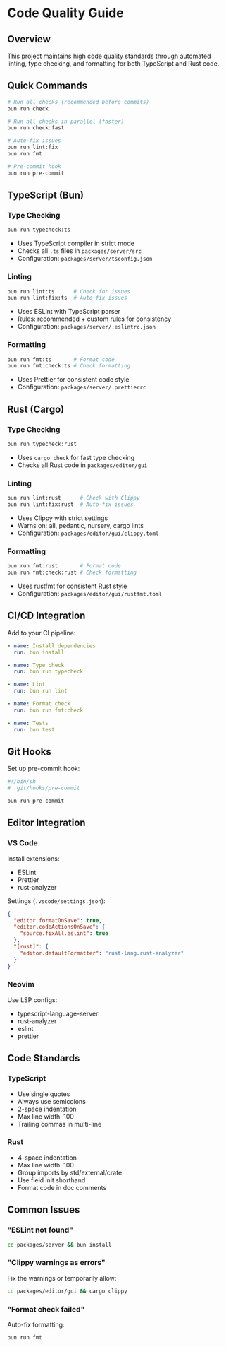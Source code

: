 # Code Quality Guide

## Overview

This project maintains high code quality standards through automated linting, type checking, and formatting for both TypeScript and Rust code.

## Quick Commands

```bash
# Run all checks (recommended before commits)
bun run check

# Run all checks in parallel (faster)
bun run check:fast

# Auto-fix issues
bun run lint:fix
bun run fmt

# Pre-commit hook
bun run pre-commit
```

## TypeScript (Bun)

### Type Checking
```bash
bun run typecheck:ts
```
- Uses TypeScript compiler in strict mode
- Checks all `.ts` files in `packages/server/src`
- Configuration: `packages/server/tsconfig.json`

### Linting
```bash
bun run lint:ts      # Check for issues
bun run lint:fix:ts  # Auto-fix issues
```
- Uses ESLint with TypeScript parser
- Rules: recommended + custom rules for consistency
- Configuration: `packages/server/.eslintrc.json`

### Formatting
```bash
bun run fmt:ts       # Format code
bun run fmt:check:ts # Check formatting
```
- Uses Prettier for consistent code style
- Configuration: `packages/server/.prettierrc`

## Rust (Cargo)

### Type Checking
```bash
bun run typecheck:rust
```
- Uses `cargo check` for fast type checking
- Checks all Rust code in `packages/editor/gui`

### Linting
```bash
bun run lint:rust      # Check with Clippy
bun run lint:fix:rust  # Auto-fix issues
```
- Uses Clippy with strict settings
- Warns on: all, pedantic, nursery, cargo lints
- Configuration: `packages/editor/gui/clippy.toml`

### Formatting
```bash
bun run fmt:rust       # Format code
bun run fmt:check:rust # Check formatting
```
- Uses rustfmt for consistent Rust style
- Configuration: `packages/editor/gui/rustfmt.toml`

## CI/CD Integration

Add to your CI pipeline:

```yaml
- name: Install dependencies
  run: bun install

- name: Type check
  run: bun run typecheck

- name: Lint
  run: bun run lint

- name: Format check
  run: bun run fmt:check

- name: Tests
  run: bun test
```

## Git Hooks

Set up pre-commit hook:

```bash
#!/bin/sh
# .git/hooks/pre-commit

bun run pre-commit
```

## Editor Integration

### VS Code
Install extensions:
- ESLint
- Prettier
- rust-analyzer

Settings (`.vscode/settings.json`):
```json
{
  "editor.formatOnSave": true,
  "editor.codeActionsOnSave": {
    "source.fixAll.eslint": true
  },
  "[rust]": {
    "editor.defaultFormatter": "rust-lang.rust-analyzer"
  }
}
```

### Neovim
Use LSP configs:
- typescript-language-server
- rust-analyzer
- eslint
- prettier

## Code Standards

### TypeScript
- Use single quotes
- Always use semicolons
- 2-space indentation
- Max line width: 100
- Trailing commas in multi-line

### Rust
- 4-space indentation
- Max line width: 100
- Group imports by std/external/crate
- Use field init shorthand
- Format code in doc comments

## Common Issues

### "ESLint not found"
```bash
cd packages/server && bun install
```

### "Clippy warnings as errors"
Fix the warnings or temporarily allow:
```bash
cd packages/editor/gui && cargo clippy
```

### "Format check failed"
Auto-fix formatting:
```bash
bun run fmt
```